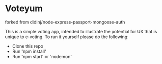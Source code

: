 # Voteyum
forked from didinj/node-express-passport-mongoose-auth

This is a simple voting app, intended to illustrate the potential for UX that is unique to e-voting. To run it yourself please do the following:

* Clone this repo
* Run 'npm install'
* Run 'npm start' or 'nodemon'